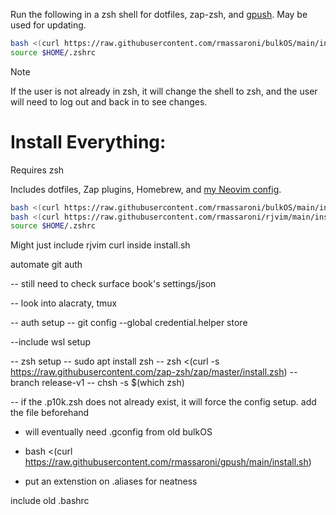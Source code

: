 Run the following in a zsh shell for dotfiles, zap-zsh, and [gpush](https://github.com/rmassaroni/gpush). May be used for updating.

```bash
bash <(curl https://raw.githubusercontent.com/rmassaroni/bulkOS/main/install.sh);
source $HOME/.zshrc
```

> [!NOTE]
> If the user is not already in zsh, it will change the shell to zsh, and the user will need to log out and back in to see changes.


# Install Everything:
Requires zsh

Includes dotfiles, Zap plugins, Homebrew, and [my Neovim config](https://github.com/rmassaroni/rjvim).
```bash
bash <(curl https://raw.githubusercontent.com/rmassaroni/bulkOS/main/install.sh); 
bash <(curl https://raw.githubusercontent.com/rmassaroni/rjvim/main/install.sh); 
source $HOME/.zshrc
```

Might just include rjvim curl inside install.sh



automate git auth



-- still need to check surface book's settings/json


-- look into alacraty, tmux

-- auth setup
-- git config --global credential.helper store


--include wsl setup



-- zsh setup
-- sudo apt install zsh
-- zsh <(curl -s https://raw.githubusercontent.com/zap-zsh/zap/master/install.zsh) --branch release-v1
-- chsh -s $(which zsh)

-- if the .p10k.zsh does not already exist, it will force the config setup. add the file beforehand


- will eventually need .gconfig from old bulkOS
- bash <(curl https://raw.githubusercontent.com/rmassaroni/gpush/main/install.sh)


- put an extenstion on .aliases for neatness


include old .bashrc
